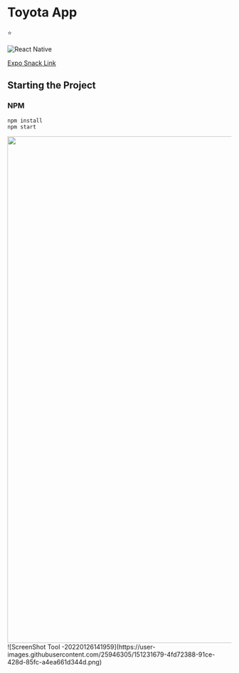# Toyota App
:star:

![React Native](https://img.shields.io/badge/react_native-%2320232a.svg?style=for-the-badge&logo=react&logoColor=%2361DAFB)

[Expo Snack Link](https://snack.expo.dev/@codelikeagirl91/toyota-app)

## Starting the Project

### NPM

```
npm install
npm start
```

<img src="https://user-images.githubusercontent.com/25946305/146310613-6371fdf0-7107-4102-ab51-cbdc1adcb579.jpg" width="590" height="1136">
![ScreenShot Tool -20220126141959](https://user-images.githubusercontent.com/25946305/151231679-4fd72388-91ce-428d-85fc-a4ea661d344d.png)
